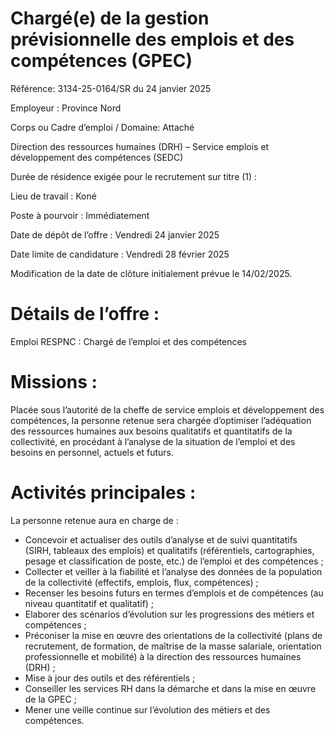 # Chargé(e) de la gestion prévisionnelle des emplois et des compétences (GPEC)

Référence: 3134-25-0164/SR du 24 janvier 2025

Employeur : Province Nord

Corps ou Cadre d’emploi / Domaine: Attaché

Direction des ressources humaines (DRH) – Service emplois et développement des compétences (SEDC)

Durée de résidence exigée pour le recrutement sur titre (1) :

Lieu de travail : Koné

Poste à pourvoir : Immédiatement

Date de dépôt de l’offre : Vendredi 24 janvier 2025

Date limite de candidature : Vendredi 28 février 2025

Modification de la date de clôture initialement prévue le 14/02/2025.

# Détails de l’offre :

Emploi RESPNC : Chargé de l’emploi et des compétences

# Missions :

Placée sous l’autorité de la cheffe de service emplois et développement des compétences, la personne retenue sera chargée d’optimiser l’adéquation des ressources humaines aux besoins qualitatifs et quantitatifs de la collectivité, en procédant à l’analyse de la situation de l’emploi et des besoins en personnel, actuels et futurs.

# Activités principales :

La personne retenue aura en charge de :

- Concevoir et actualiser des outils d’analyse et de suivi quantitatifs (SIRH, tableaux des emplois) et qualitatifs (référentiels, cartographies, pesage et classification de poste, etc.) de l’emploi et des compétences ;
- Collecter et veiller à la fiabilité et l’analyse des données de la population de la collectivité (effectifs, emplois, flux, compétences) ;
- Recenser les besoins futurs en termes d’emplois et de compétences (au niveau quantitatif et qualitatif) ;
- Elaborer des scénarios d’évolution sur les progressions des métiers et compétences ;
- Préconiser la mise en œuvre des orientations de la collectivité (plans de recrutement, de formation, de maîtrise de la masse salariale, orientation professionnelle et mobilité) à la direction des ressources humaines (DRH) ;
- Mise à jour des outils et des référentiels ;
- Conseiller les services RH dans la démarche et dans la mise en œuvre de la GPEC ;
- Mener une veille continue sur l’évolution des métiers et des compétences.